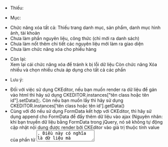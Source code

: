 * Thiếu: </br>
- Mục: </br>
+ Chức năng xóa tất cả: Thiếu trang danh mục, sản phẩm, danh mục hình ảnh, tài khoản
+ Chưa làm phần nguyên liệu, công thức (chỉ mới ra danh sách)
+ Chưa làm nốt thêm chi tiết các nguyên liệu mới làm ra giao diện 
+ Chưa làm chức năng xóa cho phiếu hàng
- Còn lại: </br>
Xem lại cái chức năng xóa để tránh k bị lỗi dữ liệu
Còn chức năng Xóa nhiều và chọn nhiều chưa áp dụng cho tất cả các phần </br>
* Lưu ý: </br>
- Đối với việc sử dụng CKEditor, nếu bạn muốn render ra dữ liệu để gán vào html thì hãy sử dụng CKEDITOR.instances["tên class hoặc tên id"].setData();. Còn nếu bạn muốn lấy thì hãy sử dụng CKEDITOR.instances['tên class hoặc tên id'].getData() </br>
- Cùng với đó nếu sử dụng FormData kết hợp với CKEditor, thì hãy sử dụng append cho FormData để đấy thêm dữ liệu vào ajax (Nguyên nhân: khi bạn truyền dữ liệu bằng FormData trong jQuery, nó sẽ không tự động cập nhật nội dung được render bởi CKEditor vào giá trị thuộc tính value của phần tử <textarea>.
Điều này có nghĩa là dữ liệu mà CKEditor tạo ra không tự động xuất hiện trong giá trị của <textarea> khi bạn truyền dữ liệu bằng FormData. Để giải quyết vấn đề này, bạn cần thủ công cập nhật giá trị của <textarea> từ nội dung CKEditor trước khi gửi dữ liệu bằng FormData.)
- Có 2 cách xử lý ở trang "SỬA CHI TIẾU PHIẾU HÀNG (NẾU TỔNG SỐ LƯỢNG SỬA LỚN HƠN TỔNG SỐ LƯỢNG ĐÃ CÓ)"
C1:
if ($updateNote) {
    foreach ($list as $keyList => $one) {
        $found = false; // Đánh dấu để kiểm tra xem chi tiết đã tồn tại trong detailNote
        foreach ($detailNote as $keyDetail => $detail) {
            if ($keyList == $keyDetail) {
                $found = true; // Đánh dấu là đã tìm thấy chi tiết trong detailNote
                // Thực hiện cập nhật cho chi tiết tồn tại ở đây
                // ...
                break; // Kết thúc vòng lặp vì đã tìm thấy
            }
        }
        if (!$found) {
            // Thực hiện tạo mới cho chi tiết không tồn tại trong detailNote ở đây
            // ...
        }
    }
    // ...
} else {
    // ...
}
C2:
if ($updateNote) {
    foreach ($list as $keyList => $one) {
        // Kiểm tra nếu keyList tồn tại trong detailNote
        if (array_key_exists($keyList, $detailNote->toArray())) {
            // Update chi tiết đã tồn tại
            $detail = $detailNote[$keyList];
            $detail->id_unit = $one['id_unit'];
            $detail->name_ingredient = $one['name_ingredient'];
            $detail->quantity_ingredient = $one['quantity_ingredient'];
            $detail->price_ingredient = str_replace('.', '', $one['price_ingredient']);
            $updateDetailNote = $detail->save();
            if ($updateDetailNote) {
                $noti += ['res' => 'success'];
            } else {
                $noti += ['res' => 'warning'];
            }
        } else {
            // Tạo mới chi tiết chưa tồn tại
            $db = [
                'id_note' => $note->id_note,
                'code_note' => $data['code_note'],
                'id_unit' => $one['id_unit'],
                'name_ingredient' => $one['name_ingredient'],
                'quantity_ingredient' => $one['quantity_ingredient'],
                'price_ingredient' => str_replace('.', '', $one['price_ingredient']),
            ];
            $insert = DetailNote::create($db);
            if ($insert) {
                $noti += ['res' => 'success'];
            } else {
                $noti += ['res' => 'warning'];
            }
        }
    }
    // ... (xử lý thông báo thành công, thất bại)
} else {
    return response()->json(['res' => 'fail', 'icon' => 'error', 'title' => 'Sửa phiếu thất bại', 'status' => 'Lỗi truy vấn dữ liệu']);
}

